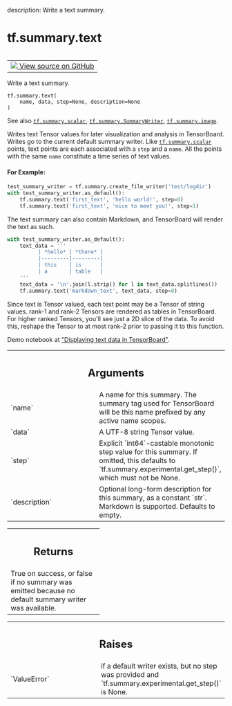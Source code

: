 description: Write a text summary.

<div itemscope itemtype="http://developers.google.com/ReferenceObject">
<meta itemprop="name" content="tf.summary.text" />
<meta itemprop="path" content="Stable" />
</div>

# tf.summary.text

<!-- Insert buttons and diff -->

<table class="tfo-notebook-buttons tfo-api nocontent" align="left">
<td>
  <a target="_blank" href="https://github.com/tensorflow/tensorboard/tree/2.15.1/tensorboard/plugins/text/summary_v2.py#L26-L97">
    <img src="https://www.tensorflow.org/images/GitHub-Mark-32px.png" />
    View source on GitHub
  </a>
</td>
</table>



Write a text summary.


<pre class="devsite-click-to-copy prettyprint lang-py tfo-signature-link">
<code>tf.summary.text(
    name, data, step=None, description=None
)
</code></pre>



<!-- Placeholder for "Used in" -->

See also <a href="../../tf/summary/scalar.md"><code>tf.summary.scalar</code></a>, <a href="../../tf/summary/SummaryWriter.md"><code>tf.summary.SummaryWriter</code></a>, <a href="../../tf/summary/image.md"><code>tf.summary.image</code></a>.

Writes text Tensor values for later visualization and analysis in TensorBoard.
Writes go to the current default summary writer.  Like <a href="../../tf/summary/scalar.md"><code>tf.summary.scalar</code></a>
points, text points are each associated with a `step` and a `name`.
All the points with the same `name` constitute a time series of text values.

#### For Example:


```python
test_summary_writer = tf.summary.create_file_writer('test/logdir')
with test_summary_writer.as_default():
    tf.summary.text('first_text', 'hello world!', step=0)
    tf.summary.text('first_text', 'nice to meet you!', step=1)
```

The text summary can also contain Markdown, and TensorBoard will render the text
as such.

```python
with test_summary_writer.as_default():
    text_data = '''
          | *hello* | *there* |
          |---------|---------|
          | this    | is      |
          | a       | table   |
    '''
    text_data = '\n'.join(l.strip() for l in text_data.splitlines())
    tf.summary.text('markdown_text', text_data, step=0)
```

Since text is Tensor valued, each text point may be a Tensor of string values.
rank-1 and rank-2 Tensors are rendered as tables in TensorBoard.  For higher ranked
Tensors, you'll see just a 2D slice of the data.  To avoid this, reshape the Tensor
to at most rank-2 prior to passing it to this function.

Demo notebook at
["Displaying text data in TensorBoard"](https://www.tensorflow.org/tensorboard/text_summaries).

<!-- Tabular view -->
 <table class="responsive fixed orange">
<colgroup><col width="214px"><col></colgroup>
<tr><th colspan="2"><h2 class="add-link">Arguments</h2></th></tr>

<tr>
<td>
`name`<a id="name"></a>
</td>
<td>
A name for this summary. The summary tag used for TensorBoard will
be this name prefixed by any active name scopes.
</td>
</tr><tr>
<td>
`data`<a id="data"></a>
</td>
<td>
A UTF-8 string Tensor value.
</td>
</tr><tr>
<td>
`step`<a id="step"></a>
</td>
<td>
Explicit `int64`-castable monotonic step value for this summary. If
omitted, this defaults to `tf.summary.experimental.get_step()`, which must
not be None.
</td>
</tr><tr>
<td>
`description`<a id="description"></a>
</td>
<td>
Optional long-form description for this summary, as a
constant `str`. Markdown is supported. Defaults to empty.
</td>
</tr>
</table>



<!-- Tabular view -->
 <table class="responsive fixed orange">
<colgroup><col width="214px"><col></colgroup>
<tr><th colspan="2"><h2 class="add-link">Returns</h2></th></tr>
<tr class="alt">
<td colspan="2">
True on success, or false if no summary was emitted because no default
summary writer was available.
</td>
</tr>

</table>



<!-- Tabular view -->
 <table class="responsive fixed orange">
<colgroup><col width="214px"><col></colgroup>
<tr><th colspan="2"><h2 class="add-link">Raises</h2></th></tr>

<tr>
<td>
`ValueError`<a id="ValueError"></a>
</td>
<td>
if a default writer exists, but no step was provided and
`tf.summary.experimental.get_step()` is None.
</td>
</tr>
</table>


